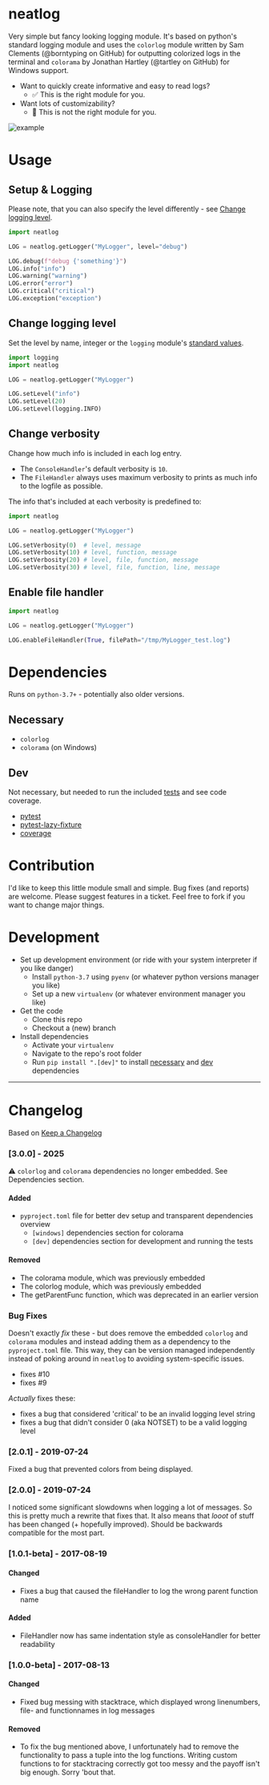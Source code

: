 # neatlog

Very simple but fancy looking logging module.
It's based on python's standard logging module and uses the `colorlog` module written by Sam Clements (@borntyping on GitHub) for outputting colorized logs in the terminal and `colorama` by Jonathan Hartley (@tartley on GitHub) for Windows support.

- Want to quickly create informative and easy to read logs?
  - ✅ This is the right module for you.
- Want lots of customizability?
  - 🚫 This is not the right module for you.

![example](neatlog.png)

# Usage

## Setup & Logging

Please note, that you can also specify the level differently - see [Change logging level](#change-logging-level).

```python
import neatlog

LOG = neatlog.getLogger("MyLogger", level="debug")

LOG.debug(f"debug {'something'}")
LOG.info("info")
LOG.warning("warning")
LOG.error("error")
LOG.critical("critical")
LOG.exception("exception")
```

## Change logging level

Set the level by name, integer or the `logging` module's [standard values](https://docs.python.org/2/library/logging.html#logging-levels).

```python
import logging
import neatlog

LOG = neatlog.getLogger("MyLogger")

LOG.setLevel("info")
LOG.setLevel(20)
LOG.setLevel(logging.INFO)
```

## Change verbosity

Change how much info is included in each log entry.

- The `ConsoleHandler`'s default verbosity is `10`.
- The `FileHandler` always uses maximum verbosity to prints as much info to the logfile as possible.

The info that's included at each verbosity is predefined to:

```python
import neatlog

LOG = neatlog.getLogger("MyLogger")

LOG.setVerbosity(0)  # level, message
LOG.setVerbosity(10) # level, function, message
LOG.setVerbosity(20) # level, file, function, message
LOG.setVerbosity(30) # level, file, function, line, message
```

## Enable file handler

```python
import neatlog

LOG = neatlog.getLogger("MyLogger")

LOG.enableFileHandler(True, filePath="/tmp/MyLogger_test.log")
```

# Dependencies

Runs on `python-3.7+` - potentially also older versions.

## Necessary

- `colorlog`
- `colorama` (on Windows)

## Dev

Not necessary, but needed to run the included [tests](tests) and see code coverage.

- [pytest](https://pypi.org/project/pytest/)
- [pytest-lazy-fixture](https://pypi.org/project/pytest-lazy-fixture/)
- [coverage](https://pypi.org/project/coverage/)

# Contribution

I'd like to keep this little module small and simple. Bug fixes (and reports) are welcome. Please suggest features in a ticket. Feel free to fork if you want to change major things.

# Development

- Set up development environment (or ride with your system interpreter if you like danger)
  - Install `python-3.7` using `pyenv` (or whatever python versions manager you like)
  - Set up a new `virtualenv` (or whatever environment manager you like)
- Get the code
  - Clone this repo
  - Checkout a (new) branch
- Install dependencies
  - Activate your `virtualenv`
  - Navigate to the repo's root folder
  - Run `pip install ".[dev]"` to install [necessary](#necessary) and [dev](#dev) dependencies

---

# Changelog

Based on [Keep a Changelog](http://keepachangelog.com/en/1.0.0/)

### [3.0.0] - 2025

⚠️ `colorlog` and `colorama` dependencies no longer embedded. See Dependencies section.

#### Added

- `pyproject.toml` file for better dev setup and transparent dependencies overview
    - `[windows]` dependencies section for colorama
    - `[dev]` dependencies section for development and running the tests

#### Removed

- The colorama module, which was previously embedded
- The colorlog module, which was previously embedded
- The getParentFunc function, which was deprecated in an earlier version

### Bug Fixes

Doesn't exactly *fix* these - but does remove the embedded `colorlog` and `colorama` modules and instead adding them as a dependency to the `pyproject.toml` file. This way, they can be version managed independently instead of poking around in `neatlog` to avoiding system-specific issues.

- fixes #10
- fixes #9

_Actually_ fixes these:

- fixes a bug that considered 'critical' to be an invalid logging level string
- fixes a bug that didn't consider 0 (aka NOTSET) to be a valid logging level

### [2.0.1] - 2019-07-24

Fixed a bug that prevented colors from being displayed.

### [2.0.0] - 2019-07-24

I noticed some significant slowdowns when logging a lot of messages. So this is pretty much a rewrite that fixes that. It also means that *looot* of stuff has been changed (+ hopefully improved).
Should be backwards compatible for the most part.

### [1.0.1-beta] - 2017-08-19

#### Changed

- Fixes a bug that caused the fileHandler to log the wrong parent function name

#### Added

- FileHandler now has same indentation style as consoleHandler for better readability

### [1.0.0-beta] - 2017-08-13

#### Changed

- Fixed bug messing with stacktrace, which displayed wrong linenumbers, file- and functionnames in log messages

#### Removed

- To fix the bug mentioned above, I unfortunately had to remove the functionality to pass a tuple into the log functions. Writing custom functions to for stacktracing correctly got too messy and the payoff isn't big enough. Sorry 'bout that.
